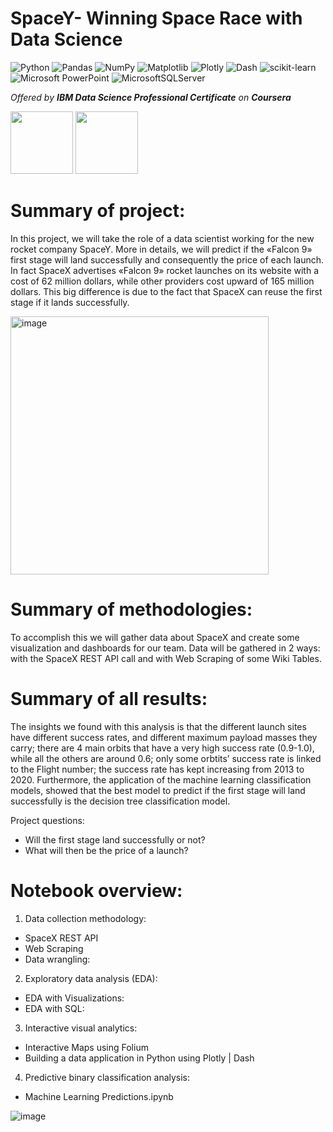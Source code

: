 # SpaceY- Winning Space Race with Data Science

![Python](https://img.shields.io/badge/python-3670A0?style=for-the-badge&logo=python&logoColor=ffdd54)
![Pandas](https://img.shields.io/badge/pandas-%23150458.svg?style=for-the-badge&logo=pandas&logoColor=white)
![NumPy](https://img.shields.io/badge/numpy-%23013243.svg?style=for-the-badge&logo=numpy&logoColor=white)
![Matplotlib](https://img.shields.io/badge/Matplotlib-%23ffffff.svg?style=for-the-badge&logo=Matplotlib&logoColor=black)
![Plotly](https://img.shields.io/badge/Plotly-%233F4F75.svg?style=for-the-badge&logo=plotly&logoColor=white)
![Dash](https://img.shields.io/badge/dash-008DE4?style=for-the-badge&logo=dash&logoColor=white)
![scikit-learn](https://img.shields.io/badge/scikit--learn-%23F7931E.svg?style=for-the-badge&logo=scikit-learn&logoColor=white)
![Microsoft PowerPoint](https://img.shields.io/badge/Microsoft_PowerPoint-B7472A?style=for-the-badge&logo=microsoft-powerpoint&logoColor=white)
![MicrosoftSQLServer](https://img.shields.io/badge/Microsoft%20SQL%20Server-CC2927?style=for-the-badge&logo=microsoft%20sql%20server&logoColor=white)

_Offered by **IBM Data Science Professional Certificate** on **Coursera**_

<img src="https://github.com/beatricemarrano/spacey/assets/93832250/bbf591d8-8f84-4b0f-954f-03037ff7235b" width="100" height="100">
<img src="https://github.com/beatricemarrano/spacey/assets/93832250/a7ac9be8-f535-4213-a438-647bec69a89f" width="100" height="100">



# Summary of project: 
In this project, we will take the role of a data scientist working for the new rocket company SpaceY. More in details, we will predict if the «Falcon 9» first stage will land successfully and consequently the price of each launch. In fact SpaceX advertises «Falcon 9» rocket launches on its website with a cost of 62 million dollars, while other providers cost upward of 165 million dollars. This big difference is due to the fact that SpaceX can reuse the first stage if it lands successfully.

<img width="413" alt="image" src="https://github.com/beatricemarrano/spacey/assets/93832250/d83fa0bd-cb15-4adc-b966-6c5d404b2b03">


# Summary of methodologies: 
To accomplish this we will gather data about SpaceX and create some visualization and dashboards for our team. Data will be gathered in 2 ways: with the SpaceX REST API call and with Web Scraping of some Wiki Tables.

# Summary of all results: 
The insights we found with this analysis is that the different launch sites have different success rates, and different maximum payload masses they carry; there are 4 main orbits that have a very high success rate (0.9-1.0), while all the others are around 0.6; only some orbtits’ success rate is linked to the Flight number; the success rate has kept increasing from 2013 to 2020. Furthermore, the application of the machine learning classification models, showed that the best model to predict if the first stage will land successfully is the decision tree classification model.

Project questions:
* Will the first stage land successfully or not?
* What will then be the price of a launch?

# Notebook overview:

1. Data collection methodology:
* SpaceX REST API
* Web Scraping
* Data wrangling: 

2. Exploratory data analysis (EDA):
*  EDA with Visualizations: 
*  EDA with SQL: 
  
3. Interactive visual analytics:
* Interactive Maps using Folium
* Building a data application in Python using Plotly | Dash
  
4. Predictive binary classification analysis:
* Machine Learning Predictions.ipynb

![image](https://github.com/beatricemarrano/spacey/assets/93832250/5f774da9-ca08-4e80-ab46-1017bb17d944)


